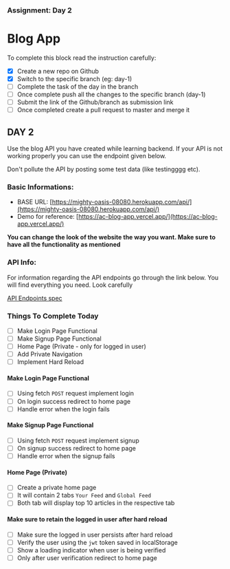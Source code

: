 ### Assignment: Day 2

# Blog App

To complete this block read the instruction carefully:

- [x] Create a new repo on Github
- [x] Switch to the specific branch (eg: day-1)
- [ ] Complete the task of the day in the branch
- [ ] Once complete push all the changes to the specific branch (day-1)
- [ ] Submit the link of the Github/branch as submission link
- [ ] Once completed create a pull request to master and merge it

## DAY 2

Use the blog API you have created while learning backend. If your API is not working properly you can use the endpoint given below.

Don't pollute the API by posting some test data (like testingggg etc).

### Basic Informations:

- BASE URL: [https://mighty-oasis-08080.herokuapp.com/api/](https://mighty-oasis-08080.herokuapp.com/api/)
- Demo for reference: [https://ac-blog-app.vercel.app/](https://ac-blog-app.vercel.app/)

**You can change the look of the website the way you want. Make sure to have all the functionality as mentioned**

### API Info:

For information regarding the API endpoints go through the link below. You will find everything you need. Look carefully

[API Endpoints spec](https://gist.github.com/nnnkit/88db374b4ce62587a86bb32dd0b36ccb)

### Things To Complete Today

- [ ] Make Login Page Functional
- [ ] Make Signup Page Functional
- [ ] Home Page (Private - only for logged in user)
- [ ] Add Private Navigation
- [ ] Implement Hard Reload

#### Make Login Page Functional

- [ ] Using fetch `POST` request implement login
- [ ] On login success redirect to home page
- [ ] Handle error when the login fails

#### Make Signup Page Functional

- [ ] Using fetch `POST` request implement signup
- [ ] On signup success redirect to home page
- [ ] Handle error when the signup fails

#### Home Page (Private)

- [ ] Create a private home page
- [ ] It will contain 2 tabs `Your Feed` and `Global Feed`
- [ ] Both tab will display top 10 articles in the respective tab

#### Make sure to retain the logged in user after hard reload

- [ ] Make sure the logged in user persists after hard reload
- [ ] Verify the user using the `jwt` token saved in localStorage
- [ ] Show a loading indicator when user is being verified
- [ ] Only after user verification redirect to home page
